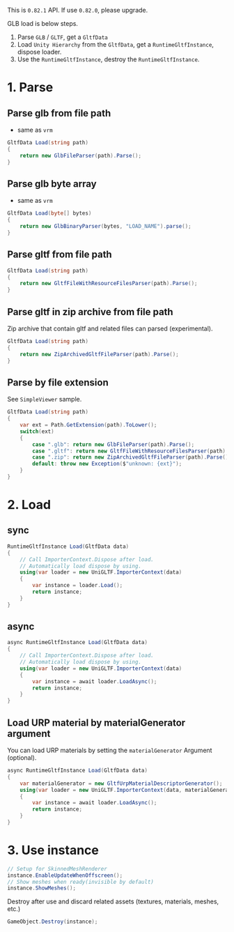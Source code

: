 This is `0.82.1` API.
If use `0.82.0`, please upgrade.

GLB load is below steps.

1. Parse `GLB` / `GLTF`, get a `GltfData`
2. Load `Unity Hierarchy` from the `GltfData`, get a `RuntimeGltfInstance`, dispose loader.
3. Use the `RuntimeGltfInstance`, destroy the `RuntimeGltfInstance`.

# 1. Parse

## Parse glb from file path

* same as `vrm`

```cs
GltfData Load(string path)
{
    return new GlbFileParser(path).Parse();
}
```

## Parse glb byte array

* same as `vrm`

```cs
GltfData Load(byte[] bytes)
{
    return new GlbBinaryParser(bytes, "LOAD_NAME").parse();
}
```

## Parse gltf from file path

```cs
GltfData Load(string path)
{
    return new GltfFileWithResourceFilesParser(path).Parse();
}
```

## Parse gltf in zip archive from file path

Zip archive that contain gltf and related files can parsed (experimental).

```cs
GltfData Load(string path)
{
    return new ZipArchivedGltfFileParser(path).Parse();
}
```

## Parse by file extension

See `SimpleViewer` sample.

```cs
GltfData Load(string path)
{
    var ext = Path.GetExtension(path).ToLower();
    switch(ext)
    {
        case ".glb": return new GlbFileParser(path).Parse();
        case ".gltf": return new GltfFileWithResourceFilesParser(path).Parse();
        case ".zip": return new ZipArchivedGltfFileParser(path).Parse();
        default: throw new Exception($"unknown: {ext}");
    }
}
```

# 2. Load

## sync

```cs
RuntimeGltfInstance Load(GltfData data)
{
    // Call ImporterContext.Dispose after load.
    // Automatically load dispose by using.
    using(var loader = new UniGLTF.ImporterContext(data)
    {
        var instance = loader.Load();
        return instance;
    }
}
```

## async

```cs
async RuntimeGltfInstance Load(GltfData data)
{
    // Call ImporterContext.Dispose after load.
    // Automatically load dispose by using.
    using(var loader = new UniGLTF.ImporterContext(data)
    {
        var instance = await loader.LoadAsync();
        return instance;
    }
}
```

## Load URP material by materialGenerator argument

You can load URP materials by setting the `materialGenerator` Argument (optional).

```cs
async RuntimeGltfInstance Load(GltfData data)
{
    var materialGenerator = new GltfUrpMaterialDescriptorGenerator();
    using(var loader = new UniGLTF.ImporterContext(data, materialGenerator: materialGenerator)
    {
        var instance = await loader.LoadAsync();
        return instance;
    }
}
```

# 3. Use instance

```cs
// Setup for SkinnedMeshRenderer
instance.EnableUpdateWhenOffscreen();
// Show meshes when ready(invisible by default)
instance.ShowMeshes();
```

Destroy after use and discard related assets (textures, materials, meshes, etc.)

```cs
GameObject.Destroy(instance);
```
